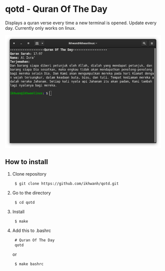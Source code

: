 # qotd - Quran Of The Day

Displays a quran verse every time a new terminal is opened. Update every day. Currently only works on linux.

![Image of qotd](https://github.com/ikhwanh/qotd/blob/master/screenshot.png)

## How to install

1. Clone repository

		$ git clone https://github.com/ikhwanh/qotd.git

2. Go to the directory

		$ cd qotd

3. Install

		$ make

4. Add this to .bashrc

		# Quran Of The Day
		qotd
	
	or

		$ make bashrc
